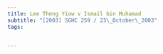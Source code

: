 ```yaml
---
title: Lee Theng Yiow v Ismail bin Muhamad 
subtitle: "[2003] SGHC 259 / 23\_October\_2003"
tags:


---
```


